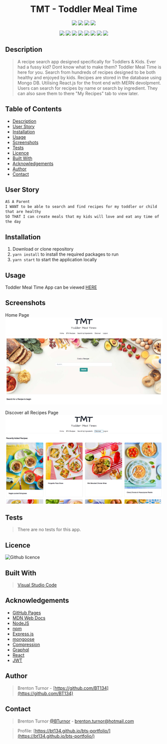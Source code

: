 <h1 align="center">TMT - Toddler Meal Time</h1>

<p align="center">
    <img src="https://img.shields.io/github/repo-size/BT134/Toddler-Meal-Time" />
    <img src="https://img.shields.io/github/languages/top/BT134/Toddler-Meal-Time"  />
    <img src="https://img.shields.io/github/issues/BT134/Toddler-Meal-Time" />
    <img src="https://img.shields.io/github/last-commit/BT134/Toddler-Meal-Time" />
</p>
  
<p align="center">
    <img src="https://img.shields.io/badge/VisualStudioCode-blue"/>
    <img src="https://img.shields.io/badge/Javascript-yellow" />
    <img src="https://img.shields.io/badge/-MongoDB-red" />
    <img src="https://img.shields.io/badge/-Express-brightgreen" />
    <img src="https://img.shields.io/badge/-React-blueviolet"/>
    <img src="https://img.shields.io/badge/-Node.js-yellowgreen" />
    <img src="https://img.shields.io/badge/-GraphQL-red" />
    <img src="https://img.shields.io/badge/-ChakraUI-9cf" />
</p>

## Description

> A recipe search app designed specifically for Toddlers & Kids. Ever had a fussy kid? Dont know what to make them? Toddler Meal Time is here for you. Search from hundreds of recipes designed to be both healthy and enjoyed by kids. Recipes are stored in the database using Mongo DB. Utilising React.js for the front end with MERN devolpment. Users can search for recipes by name or search by ingredient. They can also save them to there "My Recipes" tab to view later. 

 ## Table of Contents 
  - [Description](#description)
  - [User Story](#user-story)
  - [Installation](#installation)
  - [Usage](#usage)
  - [Screenshots](#screenshots)
  - [Tests](#tests)
  - [Licence](#licence)
  - [Built With](#built-with)
  - [Acknowledgements](#acknowledgements)
  - [Author](#author)
  - [Contact](#contact)

## User Story
```
AS A Parent
I WANT to be able to search and find recipes for my toddler or child that are healthy 
SO THAT I can create meals that my kids will love and eat any time of the day
```

## Installation

1. Download or clone repository
2. `yarn install` to install the required packages to run
3. `yarn start` to start the application locally

## Usage

Toddler Meal Time App can be viewed [HERE](https://toddler-meal-times.herokuapp.com/)

## Screenshots

Home Page
<img src="client\public\images\app-screenshot.JPG" alt= "Screenshot of toddler meal time search page">

Discover all Recipes Page
<img src="client\public\images\Discover-recipes.JPG" alt= "Screenshot of discover newly added recipes page">

## Tests

> There are no tests for this app.

## Licence

![Github licence](http://img.shields.io/badge/license-MIT-blue.svg)

## Built With

> [Visual Studio Code](https://code.visualstudio.com/)

## Acknowledgements

* [GitHub Pages](https://pages.github.com)
* [MDN Web Docs](https://developer.mozilla.org/en-US/)
* [NodeJS](https://nodejs.org/en/)
* [npm](https://www.npmjs.com/)
* [Express.js](https://expressjs.com/)
* [mongoose](https://mongoosejs.com/docs/)
* [Compression](https://www.npmjs.com/package/compression)
* [Graphql](https://graphql.org/)
* [React](https://reactjs.org/)
* [JWT](https://jwt.io/)

## Author

> Brenton Turnor - [https://github.com/BT134](https://github.com/BT134)

## Contact 

> Brenton Turnor [@BTurnor](https://twitter.com/BTurnor) - brenton.turnor@hotmail.com

> Profile: [https://bt134.github.io/bts-portfolio/](https://bt134.github.io/bts-portfolio/)
